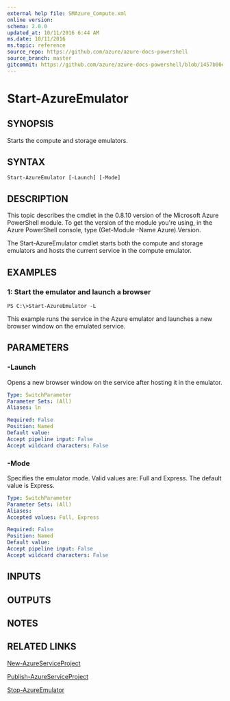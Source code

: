 ```yaml
---
external help file: SMAzure_Compute.xml
online version: 
schema: 2.0.0
updated_at: 10/11/2016 6:44 AM
ms.date: 10/11/2016
ms.topic: reference
source_repo: https://github.com/azure/azure-docs-powershell
source_branch: master
gitcommit: https://github.com/azure/azure-docs-powershell/blob/1457b00e4be43f52e047ac6fd4ed87f3565c5548/azureps-cmdlets-docs/Service%20Management/Compute%20Cmdlets/v0.9.8/Start-AzureEmulator.md
---
```


# Start-AzureEmulator
## SYNOPSIS
Starts the compute and storage emulators.

## SYNTAX

```
Start-AzureEmulator [-Launch] [-Mode]
```

## DESCRIPTION
This topic describes the cmdlet in the 0.8.10 version of the Microsoft Azure PowerShell module.
To get the version of the module you're using, in the Azure PowerShell console, type (Get-Module -Name Azure).Version.

The Start-AzureEmulator cmdlet starts both the compute and storage emulators and hosts the current service in the compute emulator.

## EXAMPLES

### 1: Start the emulator and launch a browser
```
PS C:\>Start-AzureEmulator -L
```

This example runs the service in the Azure emulator and launches a new browser window on the emulated service.

## PARAMETERS

### -Launch
Opens a new browser window on the service after hosting it in the emulator.

```yaml
Type: SwitchParameter
Parameter Sets: (All)
Aliases: ln

Required: False
Position: Named
Default value: 
Accept pipeline input: False
Accept wildcard characters: False
```

### -Mode
Specifies the emulator mode.
Valid values are: Full and Express.
The default value is Express.

```yaml
Type: SwitchParameter
Parameter Sets: (All)
Aliases: 
Accepted values: Full, Express

Required: False
Position: Named
Default value: 
Accept pipeline input: False
Accept wildcard characters: False
```

## INPUTS

## OUTPUTS

## NOTES

## RELATED LINKS

[New-AzureServiceProject](68b3e4a9-7aff-4274-bd8c-0f664cb6e65d)

[Publish-AzureServiceProject](4c0c0966-919e-49a6-9d38-c3c97355e281)

[Stop-AzureEmulator](91532648-9270-4b03-bd43-6fb7259a0df3)

